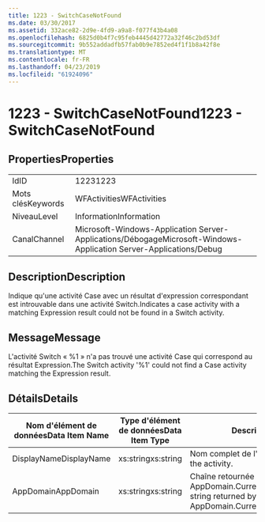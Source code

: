 ```yaml
---
title: 1223 - SwitchCaseNotFound
ms.date: 03/30/2017
ms.assetid: 332ace82-2d9e-4fd9-a9a8-f077f43b4a08
ms.openlocfilehash: 6825d0b4f7c95feb4445d42772a32f46c2bd53df
ms.sourcegitcommit: 9b552addadfb57fab0b9e7852ed4f1f1b8a42f8e
ms.translationtype: MT
ms.contentlocale: fr-FR
ms.lasthandoff: 04/23/2019
ms.locfileid: "61924096"
---
```

# <a name="1223---switchcasenotfound"></a><span data-ttu-id="308f8-102">1223 - SwitchCaseNotFound</span><span class="sxs-lookup"><span data-stu-id="308f8-102">1223 - SwitchCaseNotFound</span></span>
## <a name="properties"></a><span data-ttu-id="308f8-103">Properties</span><span class="sxs-lookup"><span data-stu-id="308f8-103">Properties</span></span>  
  
|||  
|-|-|  
|<span data-ttu-id="308f8-104">Id</span><span class="sxs-lookup"><span data-stu-id="308f8-104">ID</span></span>|<span data-ttu-id="308f8-105">1223</span><span class="sxs-lookup"><span data-stu-id="308f8-105">1223</span></span>|  
|<span data-ttu-id="308f8-106">Mots clés</span><span class="sxs-lookup"><span data-stu-id="308f8-106">Keywords</span></span>|<span data-ttu-id="308f8-107">WFActivities</span><span class="sxs-lookup"><span data-stu-id="308f8-107">WFActivities</span></span>|  
|<span data-ttu-id="308f8-108">Niveau</span><span class="sxs-lookup"><span data-stu-id="308f8-108">Level</span></span>|<span data-ttu-id="308f8-109">Information</span><span class="sxs-lookup"><span data-stu-id="308f8-109">Information</span></span>|  
|<span data-ttu-id="308f8-110">Canal</span><span class="sxs-lookup"><span data-stu-id="308f8-110">Channel</span></span>|<span data-ttu-id="308f8-111">Microsoft-Windows-Application Server-Applications/Débogage</span><span class="sxs-lookup"><span data-stu-id="308f8-111">Microsoft-Windows-Application Server-Applications/Debug</span></span>|  
  
## <a name="description"></a><span data-ttu-id="308f8-112">Description</span><span class="sxs-lookup"><span data-stu-id="308f8-112">Description</span></span>  
 <span data-ttu-id="308f8-113">Indique qu'une activité Case avec un résultat d'expression correspondant est introuvable dans une activité Switch.</span><span class="sxs-lookup"><span data-stu-id="308f8-113">Indicates a case activity with a matching Expression result could not be found in a Switch activity.</span></span>  
  
## <a name="message"></a><span data-ttu-id="308f8-114">Message</span><span class="sxs-lookup"><span data-stu-id="308f8-114">Message</span></span>  
 <span data-ttu-id="308f8-115">L'activité Switch « %1 » n'a pas trouvé une activité Case qui correspond au résultat Expression.</span><span class="sxs-lookup"><span data-stu-id="308f8-115">The Switch activity '%1' could not find a Case activity matching the Expression result.</span></span>  
  
## <a name="details"></a><span data-ttu-id="308f8-116">Détails</span><span class="sxs-lookup"><span data-stu-id="308f8-116">Details</span></span>  
  
|<span data-ttu-id="308f8-117">Nom d'élément de données</span><span class="sxs-lookup"><span data-stu-id="308f8-117">Data Item Name</span></span>|<span data-ttu-id="308f8-118">Type d'élément de données</span><span class="sxs-lookup"><span data-stu-id="308f8-118">Data Item Type</span></span>|<span data-ttu-id="308f8-119">Description</span><span class="sxs-lookup"><span data-stu-id="308f8-119">Description</span></span>|  
|--------------------|--------------------|-----------------|  
|<span data-ttu-id="308f8-120">DisplayName</span><span class="sxs-lookup"><span data-stu-id="308f8-120">DisplayName</span></span>|<span data-ttu-id="308f8-121">xs:string</span><span class="sxs-lookup"><span data-stu-id="308f8-121">xs:string</span></span>|<span data-ttu-id="308f8-122">Nom complet de l'activité.</span><span class="sxs-lookup"><span data-stu-id="308f8-122">The display name of the activity.</span></span>|  
|<span data-ttu-id="308f8-123">AppDomain</span><span class="sxs-lookup"><span data-stu-id="308f8-123">AppDomain</span></span>|<span data-ttu-id="308f8-124">xs:string</span><span class="sxs-lookup"><span data-stu-id="308f8-124">xs:string</span></span>|<span data-ttu-id="308f8-125">Chaîne retournée par AppDomain.CurrentDomain.FriendlyName.</span><span class="sxs-lookup"><span data-stu-id="308f8-125">The string returned by AppDomain.CurrentDomain.FriendlyName.</span></span>|
